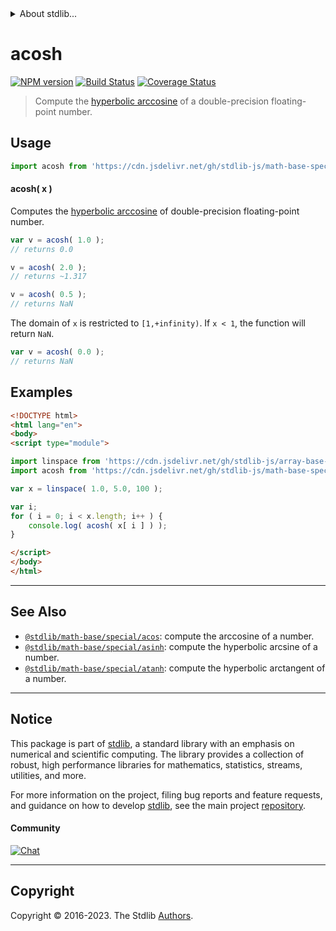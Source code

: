 <!--

@license Apache-2.0

Copyright (c) 2022 The Stdlib Authors.

Licensed under the Apache License, Version 2.0 (the "License");
you may not use this file except in compliance with the License.
You may obtain a copy of the License at

   http://www.apache.org/licenses/LICENSE-2.0

Unless required by applicable law or agreed to in writing, software
distributed under the License is distributed on an "AS IS" BASIS,
WITHOUT WARRANTIES OR CONDITIONS OF ANY KIND, either express or implied.
See the License for the specific language governing permissions and
limitations under the License.

-->


<details>
  <summary>
    About stdlib...
  </summary>
  <p>We believe in a future in which the web is a preferred environment for numerical computation. To help realize this future, we've built stdlib. stdlib is a standard library, with an emphasis on numerical and scientific computation, written in JavaScript (and C) for execution in browsers and in Node.js.</p>
  <p>The library is fully decomposable, being architected in such a way that you can swap out and mix and match APIs and functionality to cater to your exact preferences and use cases.</p>
  <p>When you use stdlib, you can be absolutely certain that you are using the most thorough, rigorous, well-written, studied, documented, tested, measured, and high-quality code out there.</p>
  <p>To join us in bringing numerical computing to the web, get started by checking us out on <a href="https://github.com/stdlib-js/stdlib">GitHub</a>, and please consider <a href="https://opencollective.com/stdlib">financially supporting stdlib</a>. We greatly appreciate your continued support!</p>
</details>

# acosh

[![NPM version][npm-image]][npm-url] [![Build Status][test-image]][test-url] [![Coverage Status][coverage-image]][coverage-url] <!-- [![dependencies][dependencies-image]][dependencies-url] -->

> Compute the [hyperbolic arccosine][hyperbolic-arccosine] of a double-precision floating-point number.



<section class="usage">

## Usage

```javascript
import acosh from 'https://cdn.jsdelivr.net/gh/stdlib-js/math-base-special-acosh@esm/index.mjs';
```

#### acosh( x )

Computes the [hyperbolic arccosine][hyperbolic-arccosine] of double-precision floating-point number.

```javascript
var v = acosh( 1.0 );
// returns 0.0

v = acosh( 2.0 );
// returns ~1.317

v = acosh( 0.5 );
// returns NaN
```

The domain of `x` is restricted to `[1,+infinity)`. If `x < 1`, the function will return `NaN`.

```javascript
var v = acosh( 0.0 );
// returns NaN
```

</section>

<!-- /.usage -->

<section class="examples">

## Examples

<!-- eslint no-undef: "error" -->

```html
<!DOCTYPE html>
<html lang="en">
<body>
<script type="module">

import linspace from 'https://cdn.jsdelivr.net/gh/stdlib-js/array-base-linspace@esm/index.mjs';
import acosh from 'https://cdn.jsdelivr.net/gh/stdlib-js/math-base-special-acosh@esm/index.mjs';

var x = linspace( 1.0, 5.0, 100 );

var i;
for ( i = 0; i < x.length; i++ ) {
    console.log( acosh( x[ i ] ) );
}

</script>
</body>
</html>
```

</section>

<!-- /.examples -->

<!-- C interface documentation. -->



<!-- Section for related `stdlib` packages. Do not manually edit this section, as it is automatically populated. -->

<section class="related">

* * *

## See Also

-   <span class="package-name">[`@stdlib/math-base/special/acos`][@stdlib/math/base/special/acos]</span><span class="delimiter">: </span><span class="description">compute the arccosine of a number.</span>
-   <span class="package-name">[`@stdlib/math-base/special/asinh`][@stdlib/math/base/special/asinh]</span><span class="delimiter">: </span><span class="description">compute the hyperbolic arcsine of a number.</span>
-   <span class="package-name">[`@stdlib/math-base/special/atanh`][@stdlib/math/base/special/atanh]</span><span class="delimiter">: </span><span class="description">compute the hyperbolic arctangent of a number.</span>

</section>

<!-- /.related -->

<!-- Section for all links. Make sure to keep an empty line after the `section` element and another before the `/section` close. -->


<section class="main-repo" >

* * *

## Notice

This package is part of [stdlib][stdlib], a standard library with an emphasis on numerical and scientific computing. The library provides a collection of robust, high performance libraries for mathematics, statistics, streams, utilities, and more.

For more information on the project, filing bug reports and feature requests, and guidance on how to develop [stdlib][stdlib], see the main project [repository][stdlib].

#### Community

[![Chat][chat-image]][chat-url]

---

## Copyright

Copyright &copy; 2016-2023. The Stdlib [Authors][stdlib-authors].

</section>

<!-- /.stdlib -->

<!-- Section for all links. Make sure to keep an empty line after the `section` element and another before the `/section` close. -->

<section class="links">

[npm-image]: http://img.shields.io/npm/v/@stdlib/math-base-special-acosh.svg
[npm-url]: https://npmjs.org/package/@stdlib/math-base-special-acosh

[test-image]: https://github.com/stdlib-js/math-base-special-acosh/actions/workflows/test.yml/badge.svg?branch=v0.1.1
[test-url]: https://github.com/stdlib-js/math-base-special-acosh/actions/workflows/test.yml?query=branch:v0.1.1

[coverage-image]: https://img.shields.io/codecov/c/github/stdlib-js/math-base-special-acosh/main.svg
[coverage-url]: https://codecov.io/github/stdlib-js/math-base-special-acosh?branch=main

<!--

[dependencies-image]: https://img.shields.io/david/stdlib-js/math-base-special-acosh.svg
[dependencies-url]: https://david-dm.org/stdlib-js/math-base-special-acosh/main

-->

[chat-image]: https://img.shields.io/gitter/room/stdlib-js/stdlib.svg
[chat-url]: https://app.gitter.im/#/room/#stdlib-js_stdlib:gitter.im

[stdlib]: https://github.com/stdlib-js/stdlib

[stdlib-authors]: https://github.com/stdlib-js/stdlib/graphs/contributors

[umd]: https://github.com/umdjs/umd
[es-module]: https://developer.mozilla.org/en-US/docs/Web/JavaScript/Guide/Modules

[deno-url]: https://github.com/stdlib-js/math-base-special-acosh/tree/deno
[umd-url]: https://github.com/stdlib-js/math-base-special-acosh/tree/umd
[esm-url]: https://github.com/stdlib-js/math-base-special-acosh/tree/esm
[branches-url]: https://github.com/stdlib-js/math-base-special-acosh/blob/main/branches.md

[hyperbolic-arccosine]: https://en.wikipedia.org/wiki/Inverse_hyperbolic_function

<!-- <related-links> -->

[@stdlib/math/base/special/acos]: https://github.com/stdlib-js/math-base-special-acos/tree/esm

[@stdlib/math/base/special/asinh]: https://github.com/stdlib-js/math-base-special-asinh/tree/esm

[@stdlib/math/base/special/atanh]: https://github.com/stdlib-js/math-base-special-atanh/tree/esm

<!-- </related-links> -->

</section>

<!-- /.links -->
